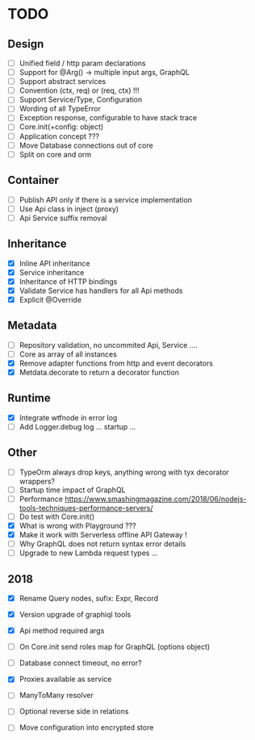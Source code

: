 # TODO

## Design
 - [ ] Unified field / http param declarations
 - [ ] Support for @Arg() -> multiple input args, GraphQL
 - [ ] Support abstract services
 - [ ] Convention (ctx, req) or (req, ctx) !!!
 - [ ] Support Service/Type, Configuration
 - [ ] Wording of all TypeError
 - [ ] Exception response, configurable to have stack trace
 - [ ] Core.init(+config: object)
 - [ ] Application concept ???
 - [ ] Move Database connections out of core
 - [ ] Split on core and orm

## Container
 - [ ] Publish API only if there is a service implementation
 - [ ] Use Api class in inject (proxy)
 - [ ] Api Service suffix removal

## Inheritance
 - [x] Inline API inheritance
 - [x] Service inheritance
 - [x] Inheritance of HTTP bindings
 - [x] Validate Service has handlers for all Api methods
 - [x] Explicit @Override

## Metadata
 - [ ] Repository validation, no uncommited Api, Service ....
 - [ ] Core as array of all instances
 - [x] Remove adapter functions from http and event decorators
 - [x] Metdata.decorate to return a decorator function

## Runtime
 - [x] Integrate wtfnode in error log
 - [ ] Add Logger.debug log ... startup ...

## Other
 - [ ] TypeOrm always drop keys, anything wrong with tyx decorator wrappers?
 - [ ] Startup time impact of GraphQL
 - [ ] Performance https://www.smashingmagazine.com/2018/06/nodejs-tools-techniques-performance-servers/
 - [ ] Do test with Core.init()
 - [x] What is wrong with Playground ???
 - [x] Make it work with Serverless offline API Gateway !
 - [ ] Why GraphQL does not return syntax error details
 - [ ] Upgrade to new Lambda request types ...

## 2018
 - [x] Rename Query nodes, sufix: Expr, Record
 - [x] Version upgrade of graphiql tools
 - [x] Api method required args
 - [ ] On Core.init send roles map for GraphQL (options object)
 - [ ] Database connect timeout, no error?
 - [x] Proxies available as service
 - [ ] ManyToMany resolver
 - [ ] Optional reverse side in relations
 - [ ] Move configuration into encrypted store

 